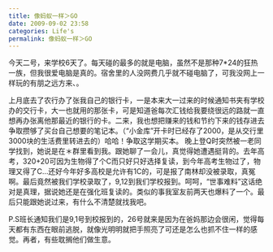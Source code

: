 ```yaml
---
title: 像蚂蚁一样＞GO
date: 2009-09-02 23:58
categories: Life's
permalink: 像蚂蚁一样＞GO
---
```


今天二号，来学校6天了。每天碰的最多的就是电脑，虽然不是那种7*24的狂热一族，但我很爱电脑是真的。宿舍里的人没网费几乎就不碰电脑了，可我没网上一样玩的有朋之远方来、。

上月底去了农行办了张我自己的银行卡，一是本来大一过来的时候通知书夹有学校办的交行卡，大一也就用的那张卡，可是知道爸每次汇钱给我要绕很远的路就一直想再办张离他那最近的银行的卡。二来，我也想把赚来的钱和节约下来的钱存进去争取攒够了买台自己想要的笔记本。（“小金库”开卡时已经存了2000，是从交行里3000块的生活费里转进去的）哈哈！争取这学期买本。 晚上登Q时突然被一老同学找到，她说是在＊群里看到我。跟她聊了一会儿，真觉得她遭遇挺背的。去年高考，320+20可因为生物得了个C而只好只好选择复读，到今年高考生物过了，物理又得了C…还好今年好多高校是允许有1C的，可是报了南林却没被录取，真冤啊。最后竟然被我们学校录取了，9,12到我们学校报到。呵呵，“世事难料”这话绝对是真理，据说她还是在强化班复读的。类似的事我室友前两天也爆料了一个。最后只能跟她说过来，有什么不清楚就找我吧。

P.S班长通知我们是9,1号到校报到的，26号就来是因为在爸妈那边会很闲，觉得每天都有东西在眼前逃脱，就像光明明就把手照亮了可还是怎么也抓不住一样的感觉。再者，有些耽搁他们做生意。